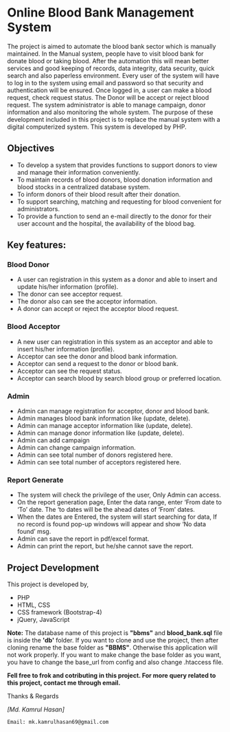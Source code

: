 # Online Blood Bank Management System

The project is aimed to automate the blood bank sector which is manually maintained. In the Manual system, people have to visit blood bank for donate blood or taking blood. After the automation this will mean better services and good keeping of records, data integrity, data security, quick search and also paperless environment. Every user of the system will have to log in to the system using email and password so that security and authentication will be ensured. Once logged in, a user can make a blood request, check request status. The Donor will be accept or reject blood request.  The system administrator is able to manage campaign, donor information and also monitoring the whole system. The purpose of these development included in this project is to replace the manual system with a digital computerized system. This system is developed by PHP.

## Objectives
- To develop a system that provides functions to support donors to view and manage their information conveniently. 
- To maintain records of blood donors, blood donation information and blood stocks in a centralized database system. 
- To inform donors of their blood result after their donation. 
- To support searching, matching and requesting for blood convenient for administrators. 
- To provide a function to send an e-mail directly to the donor for their user account and the hospital, the availability of the blood bag.

## Key features:
### Blood Donor
- A user can registration in this system as a donor and able to insert and update his/her information (profile). 
- The donor can see acceptor request. 
- The donor also can see the acceptor information. 
- A donor can accept or reject the acceptor blood request.

### Blood Acceptor
- A new user can registration in this system as an acceptor and able to insert his/her information (profile). 
- Acceptor can see the donor and blood bank information. 
- Acceptor can send a request to the donor or blood bank. 
- Acceptor can see the request status.
- Acceptor can search blood by search blood group or preferred location.

### Admin
- Admin can manage registration for acceptor, donor and blood bank. 
- Admin manages blood bank information like (update, delete). 
- Admin can manage acceptor information like (update, delete). 
- Admin can manage donor information like (update, delete).
- Admin can add campaign 
- Admin can change campaign information.
- Admin can see total number of donors registered here. 
- Admin can see total number of acceptors registered here.

### Report Generate
- The system will check the privilege of the user, Only Admin can access. 
- On the report generation page, Enter the data range, enter ‘From date to ‘To’ date. The ‘to dates will be the ahead dates of ‘From’ dates. 
- When the dates are Entered, the system will start searching for data, If no record is found pop-up windows will appear and show ‘No data found’ msg. 
- Admin can save the report in pdf/excel format. 
- Admin can print the report, but he/she cannot save the report.

## Project Development
This project is developed by,
- PHP 
- HTML, CSS
- CSS framework (Bootstrap-4)
- jQuery, JavaScript

**Note:** The database name of this project is **"bbms"** and **blood_bank.sql** file is inside the **'db'** folder. If you want to clone and use the project, then after cloning rename the base folder as **"BBMS"**. Otherwise this application will not work properly. If you want to make change the base folder as you want, you have to change the base_url from config and also change .htaccess file. 

**Fell free to frok and cotributing in this project. For more query related to this project, contact me through email.**

Thanks & Regards

*[Md. Kamrul Hasan]*

`Email: mk.kamrulhasan69@gmail.com`